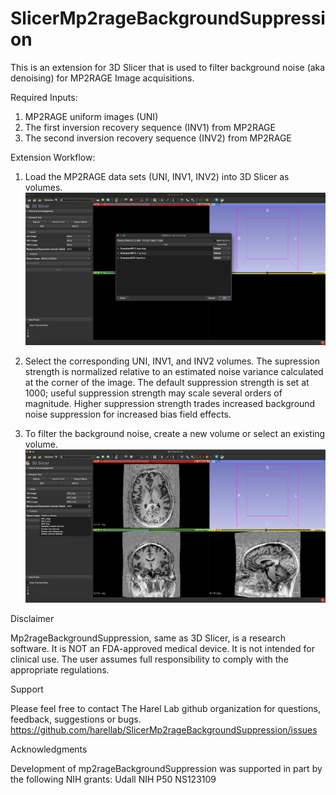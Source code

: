 # SlicerMp2rageBackgroundSuppression
This is an extension for 3D Slicer that is used to filter background noise (aka denoising) for MP2RAGE Image acquisitions.

Required Inputs:
1. MP2RAGE uniform images (UNI) 
2. The first inversion recovery sequence (INV1) from MP2RAGE
3. The second inversion recovery sequence (INV2) from MP2RAGE

Extension Workflow:
1. Load the MP2RAGE data sets (UNI, INV1, INV2) into 3D Slicer as volumes.
![Alt text](Screenshot1.png)

2. Select the corresponding UNI, INV1, and INV2 volumes.  The supression strength is normalized relative to an estimated noise variance calculated at the corner of the image.  The default suppression strength is set at 1000; useful suppression strength may scale several orders of magnitude.  Higher suppression strength trades increased background noise suppression for increased bias field effects.
3. To filter the background noise, create a new volume or select an existing volume.
![Alt text](Screenshot2.png)


Disclaimer

Mp2rageBackgroundSuppression, same as 3D Slicer, is a research software. It is NOT an FDA-approved medical device. It is not intended for clinical use. The user assumes full responsibility to comply with the appropriate regulations.

Support

Please feel free to contact The Harel Lab github organization for questions, feedback, suggestions or bugs. https://github.com/harellab/SlicerMp2rageBackgroundSuppression/issues

Acknowledgments

Development of mp2rageBackgroundSuppression was supported in part by the following NIH grants:
Udall NIH P50 NS123109